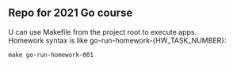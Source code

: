 ## Repo for 2021 Go course

U can use Makefile from the project root to execute apps.  
Homework syntax is like go-run-homework-{HW_TASK_NUMBER}:  

``make go-run-homework-001``
